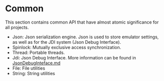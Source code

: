 # Common

This section contains common API that have almost atomic significance for all projects.

- Json: Json serialization engine. Json is used to store emulator settings, as well as for the JDI system (Json Debug Interface).
- Spinlock: Mutually exclusive access synchronization.
- Thread: Portable threads.
- Jdi: Json Debug Interface. More information can be found in [JsonDebugInteface.md](https://github.com/ogamespec/dolwin-docs/blob/master/EMU/JsonDebugInterface.md)
- File: File utilities
- String: String utilities
